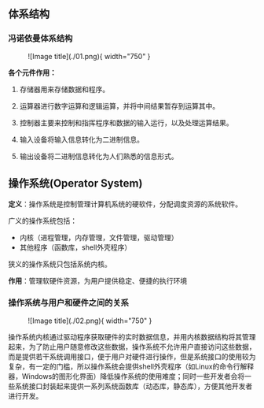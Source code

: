 

## **体系结构**

### **冯诺依曼体系结构**

<figure markdown="span">
  ![Image title](./01.png){ width="750" }
</figure>


<!-- <div align="center"><img src="./01.png"width="750"></div> -->

<strong>各个元件作用：</strong>

1. 存储器用来存储数据和程序。
   
2. 运算器进行数字运算和逻辑运算，并将中间结果暂存到运算其中。
   
3. 控制器主要来控制和指挥程序和数据的输入运行，以及处理运算结果。
   
4. 输入设备将输入信息转化为二进制信息。
   
5. 输出设备将二进制信息转化为人们熟悉的信息形式。
   
## **操作系统(Operator System)**

<strong>定义</strong>：操作系统是控制管理计算机系统的硬软件，分配调度资源的系统软件。

广义的操作系统包括：
- 内核（进程管理，内存管理，文件管理，驱动管理）
- 其他程序（函数库，shell外壳程序）

狭义的操作系统只包括系统内核。

<strong>作用</strong>：管理软硬件资源，为用户提供稳定、便捷的执行环境

### <strong>操作系统与用户和硬件之间的关系</strong>

<figure markdown="span">
  ![Image title](./02.png){ width="750" }
</figure>



操作系统内核通过驱动程序获取硬件的实时数据信息，并用内核数据结构将其管理起来，为了防止用户随意修改这些数据，操作系统不允许用户直接访问这些数据，而是提供若干系统调用接口，便于用户对硬件进行操作，但是系统接口的使用较为复杂，有一定的门槛，所以操作系统会提供shell外壳程序（如Linux的命令行解释器，Windows的图形化界面）降低操作系统的使用难度；同时一些开发者会将一些系统接口封装起来提供一系列系统函数库（动态库，静态库），方便其他开发者进行开发。